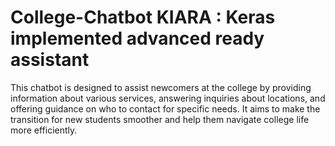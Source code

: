 # College-Chatbot KIARA : Keras implemented advanced ready assistant
This chatbot is designed to assist newcomers at the college by providing information about various services, answering inquiries about locations, and offering guidance on who to contact for specific needs. It aims to make the transition for new students smoother and help them navigate college life more efficiently.
